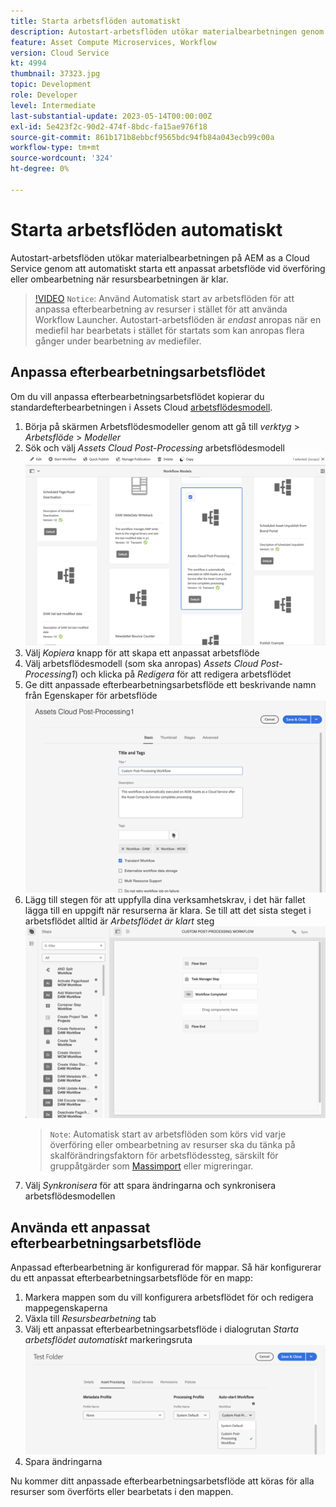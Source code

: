 ```yaml
---
title: Starta arbetsflöden automatiskt
description: Autostart-arbetsflöden utökar materialbearbetningen genom att automatiskt anropa ett anpassat arbetsflöde vid överföring eller ombearbetning.
feature: Asset Compute Microservices, Workflow
version: Cloud Service
kt: 4994
thumbnail: 37323.jpg
topic: Development
role: Developer
level: Intermediate
last-substantial-update: 2023-05-14T00:00:00Z
exl-id: 5e423f2c-90d2-474f-8bdc-fa15ae976f18
source-git-commit: 861b171b8ebbcf9565bdc94fb84a043ecb99c00a
workflow-type: tm+mt
source-wordcount: '324'
ht-degree: 0%

---
```


# Starta arbetsflöden automatiskt

Autostart-arbetsflöden utökar materialbearbetningen på AEM as a Cloud Service genom att automatiskt starta ett anpassat arbetsflöde vid överföring eller ombearbetning när resursbearbetningen är klar.

>[!VIDEO](https://video.tv.adobe.com/v/37323?quality=12&learn=on)
> `Notice`: Använd Automatisk start av arbetsflöden för att anpassa efterbearbetning av resurser i stället för att använda Workflow Launcher. Autostart-arbetsflöden är _endast_ anropas när en mediefil har bearbetats i stället för startats som kan anropas flera gånger under bearbetning av mediefiler.

## Anpassa efterbearbetningsarbetsflödet

Om du vill anpassa efterbearbetningsarbetsflödet kopierar du standardefterbearbetningen i Assets Cloud [arbetsflödesmodell](../../foundation/workflow/use-the-workflow-editor.md).

1. Börja på skärmen Arbetsflödesmodeller genom att gå till _verktyg_ > _Arbetsflöde_ > _Modeller_
2. Sök och välj _Assets Cloud Post-Processing_ arbetsflödesmodell<br/>
   ![Välj arbetsflödesmodellen för efterbearbetning i Assets Cloud](assets/auto-start-workflow-select-workflow.png)
3. Välj _Kopiera_ knapp för att skapa ett anpassat arbetsflöde
4. Välj arbetsflödesmodell (som ska anropas) _Assets Cloud Post-Processing1_) och klicka på _Redigera_ för att redigera arbetsflödet
5. Ge ditt anpassade efterbearbetningsarbetsflöde ett beskrivande namn från Egenskaper för arbetsflöde<br/>
   ![Ändra namnet](assets/auto-start-workflow-change-name.png)
6. Lägg till stegen för att uppfylla dina verksamhetskrav, i det här fallet lägga till en uppgift när resurserna är klara. Se till att det sista steget i arbetsflödet alltid är _Arbetsflödet är klart_ steg<br/>
   ![Lägg till arbetsflödessteg](assets/auto-start-workflow-customize-steps.png)
   > `Note`: Automatisk start av arbetsflöden som körs vid varje överföring eller ombearbetning av resurser ska du tänka på skalförändringsfaktorn för arbetsflödessteg, särskilt för gruppåtgärder som [Massimport](../../cloud-service/migration/bulk-import.md) eller migreringar.
7. Välj _Synkronisera_ för att spara ändringarna och synkronisera arbetsflödesmodellen

## Använda ett anpassat efterbearbetningsarbetsflöde

Anpassad efterbearbetning är konfigurerad för mappar. Så här konfigurerar du ett anpassat efterbearbetningsarbetsflöde för en mapp:

1. Markera mappen som du vill konfigurera arbetsflödet för och redigera mappegenskaperna
2. Växla till _Resursbearbetning_ tab
3. Välj ett anpassat efterbearbetningsarbetsflöde i dialogrutan _Starta arbetsflödet automatiskt_ markeringsruta<br/>
   ![Ange efterbearbetningsarbetsflöde](assets/auto-start-workflow-set-workflow.png)
4. Spara ändringarna

Nu kommer ditt anpassade efterbearbetningsarbetsflöde att köras för alla resurser som överförts eller bearbetats i den mappen.